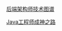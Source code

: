 
[后端架构师技术图谱](https://github.com/xingshaocheng/architect-awesome)

[Java工程师成神之路](http://hollischuang.gitee.io/tobetopjavaer/#/)

